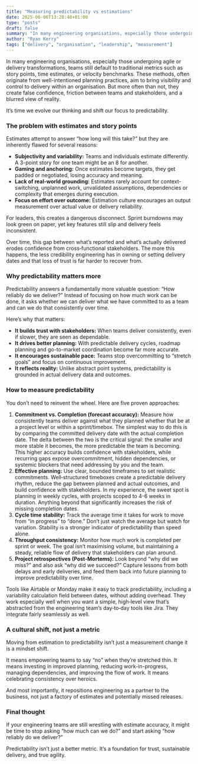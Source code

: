 ```yaml
---
title: "Measuring predictability vs estimations"
date: 2025-06-06T13:28:48+01:00
type: "posts"
draft: false
summary: "In many engineering organisations, especially those undergoing agile or delivery transformations, teams still default to traditional metrics like story points, time estimates, or velocity. These methods, often rooted in well-intentioned planning..."
author: "Ryan Kerry"
tags: ["delivery", "organisation", "leadership", "measurement"]
---
```


In many engineering organisations, especially those undergoing agile or delivery transformations, teams still default to traditional metrics such as story points, time estimates, or velocity benchmarks. These methods, often originate from well-intentioned planning practices, aim to bring visibility and control to delivery within an organisation. But more often than not, they create false confidence, friction between teams and stakeholders, and a blurred view of reality.

It’s time we evolve our thinking and shift our focus to predictability.

### The problem with estimates and story points

Estimates attempt to answer “how long will this take?” but they are inherently flawed for several reasons:

- **Subjectivity and variability:** Teams and individuals estimate differently. A 3-point story for one team might be an 8 for another.
- **Gaming and anchoring:** Once estimates become targets, they get padded or negotiated, losing accuracy and meaning.
- **Lack of real-world grounding:** Estimates rarely account for context-switching, unplanned work, unvalidated assumptions, dependencies or complexity that emerges during execution.
- **Focus on effort over outcome:** Estimation culture encourages an output measurement over actual value or delivery reliability.

For leaders, this creates a dangerous disconnect. Sprint burndowns may look green on paper, yet key features still slip and delivery feels inconsistent.

Over time, this gap between what’s reported and what’s actually delivered erodes confidence from cross‑functional stakeholders. The more this happens, the less credibility engineering has in owning or setting delivery dates and that loss of trust is far harder to recover from.

### Why predictability matters more

Predictability answers a fundamentally more valuable question: “How reliably do we deliver?” Instead of focusing on how much work can be done, it asks whether we can deliver what we have committed to as a team and can we do that consistently over time.

Here’s why that matters:

- **It builds trust with stakeholders:** When teams deliver consistently, even if slower, they are seen as dependable.
- **It drives better planning:** With predictable delivery cycles, roadmap planning and go-to-market coordination become far more accurate.
- **It encourages sustainable pace:** Teams stop overcommitting to “stretch goals” and focus on continuous improvement.
- **It reflects reality:** Unlike abstract point systems, predictability is grounded in actual delivery data and outcomes.

### How to measure predictability

You don’t need to reinvent the wheel. Here are five proven approaches:

1. **Commitment vs. Completion (forecast accuracy):** Measure how consistently teams deliver against what they planned whether that be at a project level or within a sprint/timebox. The simplest way to do this is by comparing the committed delivery date with the actual completion date. The delta between the two is the critical signal: the smaller and more stable it becomes, the more predictable the team is becoming. This higher accuracy builds confidence with stakeholders, while recurring gaps expose overcommitment, hidden dependencies, or systemic blockers that need addressing by you and the team.
2. **Effective planning:** Use clear, bounded timeframes to set realistic commitments. Well‑structured timeboxes create a predictable delivery rhythm, reduce the gap between planned and actual outcomes, and build confidence with stakeholders. In my experience, the sweet spot is planning in weekly cycles, with projects scoped to 4-6 weeks in duration. Anything beyond that significantly increases the risk of missing completion dates.
3. **Cycle time stability:** Track the average time it takes for work to move from “in progress” to “done.” Don’t just watch the average but watch for variation. Stability is a stronger indicator of predictability than speed alone.
4. **Throughput consistency:** Monitor how much work is completed per sprint or week. The goal isn’t maximising volume, but maintaining a steady, reliable flow of delivery that stakeholders can plan around.
5. **Project retrospectives (Post-Mortems):** Look beyond “why did we miss?” and also ask “why did we succeed?” Capture lessons from both delays and early deliveries, and feed them back into future planning to improve predictability over time.

Tools like Airtable or Monday make it easy to track predictability, including a variability calculation field between dates, without adding overhead. They work especially well when you want a simple, high‑level view that’s abstracted from the engineering team’s day‑to‑day tools like Jira. They integrate fairly seamlessly as well.

### A cultural shift, not just a metric

Moving from estimation to predictability isn’t just a measurement change it is a mindset shift.

It means empowering teams to say “no” when they’re stretched thin. It means investing in improved planning, reducing work-in-progress, managing dependencies, and improving the flow of work. It means celebrating consistency over heroics.

And most importantly, it repositions engineering as a partner to the business, not just a factory of estimates and potentially missed releases.

### Final thought

If your engineering teams are still wrestling with estimate accuracy, it might be time to stop asking “how much can we do?” and start asking “how reliably do we deliver?”

Predictability isn’t just a better metric. It’s a foundation for trust, sustainable delivery, and true agility.